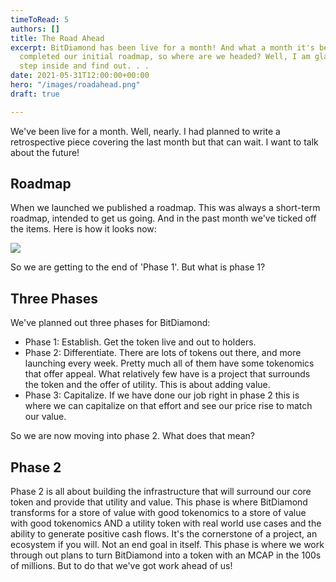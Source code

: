 ```yaml
---
timeToRead: 5
authors: []
title: The Road Ahead
excerpt: BitDiamond has been live for a month! And what a month it's been. We've almost
  completed our initial roadmap, so where are we headed? Well, I am glad you asked,
  step inside and find out. . .
date: 2021-05-31T12:00:00+00:00
hero: "/images/roadahead.png"
draft: true

---
```

We've been live for a month. Well, nearly. I had planned to write a retrospective piece covering the last month but that can wait. I want to talk about the future!

## Roadmap

When we launched we published a roadmap. This was always a short-term roadmap, intended to get us going. And in the past month we've ticked off the items. Here is how it looks now:

![](/images/roadmap-on-black-2021-05-28.svg)

So we are getting to the end of 'Phase 1'. But what is phase 1?

## Three Phases

We've planned out three phases for BitDiamond:

* Phase 1: Establish. Get the token live and out to holders.
* Phase 2: Differentiate. There are lots of tokens out there, and more launching every week. Pretty much all of them have some tokenomics that offer appeal. What relatively few have is a project that surrounds the token and the offer of utility. This is about adding value.
* Phase 3: Capitalize. If we have done our job right in phase 2 this is where we can capitalize on that effort and see our price rise to match our value.

So we are now moving into phase 2. What does that mean?

## Phase 2

Phase 2 is all about building the infrastructure that will surround our core token and provide that utility and value. This phase is where BitDiamond transforms for a store of value with good tokenomics to a store of value with good tokenomics AND a utility token with real world use cases and the ability to generate positive cash flows. It's the cornerstone of a project, an ecosystem if you will. Not an end goal in itself. This phase is where we work through out plans to turn BitDiamond into a token with an MCAP in the 100s of millions. But to do that we've got work ahead of us!